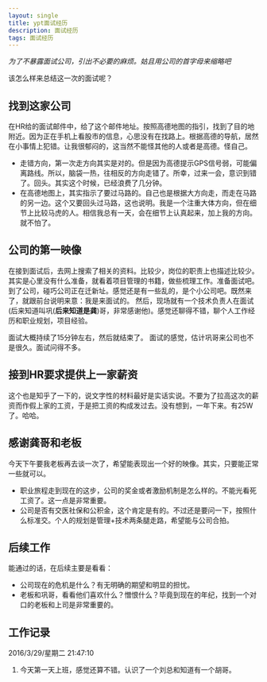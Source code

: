 ```yaml
---
layout: single
title: ypt面试经历
description: 面试经历
tags: 面试经历
---
```

*为了不暴露面试公司，引出不必要的麻烦。姑且用公司的首字母来缩略吧*

该怎么样来总结这一次的面试呢？

## 找到这家公司
在HR给的面试邮件中，给了这个邮件地址。按照高德地图的指引，找到了目的地附近。因为正在手机上看股市的信息，心思没有在找路上。根据高德的导航，居然在小事情上犯错。让我很郁闷的，这当然不能怪其他的人或者是高德。怪自己。

+ 走错方向，第一次走方向其实是对的。但是因为高德提示GPS信号弱，可能偏离路线。所以，脑袋一热，往相反的方向走错了。所幸，过来一会，意识到错了。回头。其实这个时候，已经浪费了几分钟。
+ 在高德地图上，其实指示了要过马路的。自己也是根据大方向走，而走在马路的另一边。这个又要回头过马路，这也说明。我是一个注重大体方向，但在细节上比较马虎的人。相信我总有一天，会在细节上认真起来，加上我的方向。就不怕了。

## 公司的第一映像
在接到面试后，去网上搜索了相关的资料。比较少，岗位的职责上也描述比较少。其实是心里没有什么准备，就看着项目管理的书籍，做些梳理工作。准备面试吧。
到了公司，碰巧公司正在迁新址。感觉还是有一些乱的，是个小公司吧。既然来了，就跟前台说明来意：我是来面试的。
然后，现场就有一个技术负责人在面试(后来知道叫巩(**后来知道是龚**)哥，非常感谢他)。感觉还聊得不错，聊个人工作经历和职业规划，项目经验。

面试大概持续了15分钟左右，然后就结束了。
面试的感觉，估计巩哥来公司也不是很久。面试问得不多。

## 接到HR要求提供上一家薪资
这个也是知乎了一下的，说文字性的材料最好是实话实说。不要为了拉高这次的薪资而作假上家的工资，于是把工资的构成发过去。没有想到，一年下来。有25W了。哈哈。

## 感谢龚哥和老板

今天下午要我老板再去谈一次了，希望能表现出一个好的映像。其实，只要能正常一些就可以。

+ 职业旅程走到现在的这步，公司的奖金或者激励机制是怎么样的。不能光看死工资了。这一点是非常重要。
+ 公司是否有交医社保和公积金，这个肯定是有的。不过还是要问一下，按照什么标准交。个人的规划是管理+技术两条腿走路，希望能与公司合拍。


## 后续工作

能通过的话，在后续主要是看看：

+ 公司现在的危机是什么？有无明确的期望和明显的担忧。
+ 老板和巩哥，看看他们喜欢什么？憎恨什么？毕竟到现在的年纪，找到一个对口的老板和上司是非常重要的。

## 工作记录
2016/3/29/星期二 21:47:10 
1. 今天第一天上班，感觉还算不错。认识了一个刘总和知道有一个胡哥。

